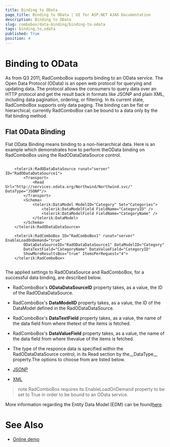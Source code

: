 ```yaml
---
title: Binding to OData
page_title: Binding to OData | UI for ASP.NET AJAX Documentation
description: Binding to OData
slug: combobox/data-binding/binding-to-odata
tags: binding,to,odata
published: True
position: 4
---
```


# Binding to OData



As from Q3 2011, RadComboBox supports binding to an OData service.	The Open Data Protocol (OData) is an open web protocol for querying and updating data.	The protocol allows the consumers to query data over an HTTP protocol and get the result back in	formats like JSONP and plain XML, including data pagination, ordering, or filtering.	In its current state, RadComboBox supports only data paging.	The binding can be flat or hierarchical; currently RadComboBox can be bound to a data only by the flat binding method.

## Flat OData Binding

Flat OData Binding means binding to a non-hierarchical data. Here is an example which demonstrates how to perform theOData binding on RadComboBox using the RadODataDataSource control.

````ASPNET
	
	<telerik:RadODataDataSource runat="server" ID="RadODataDataSource1">
		<Transport>
			<Read Url="http://services.odata.org/Northwind/Northwind.svc/" DataType="JSONP"/>
		</Transport>
		<Schema>
			<telerik:DataModel ModelID="Category" Set="Categories">
				<telerik:DataModelField FieldName="CategoryID" />
				<telerik:DataModelField FieldName="CategoryName" />
			</telerik:DataModel>
		</Schema>
	</telerik:RadODataDataSource>
	
	<telerik:RadComboBox ID="RadComboBox1" runat="server" EnableLoadOnDemand="true"
		ODataDataSourceID="RadODataDataSource1" DataModelID="Category"
		DataTextField="CategoryName" DataValueField="CategoryID"
		ShowMoreResultsBox="true" ItemsPerRequest="4">
	</telerik:RadComboBox>
	
````



The applied settings to RadODataSource and RadComboBox, for a successful data binding, are described below.

* RadComboBox's __ODataDataSourceID__ property takes, as a value, the ID of the RadODataDataSource.

* RadComboBox's __DataModelID__ property takes, as a value, the ID of the DataModel defined in the RadODataDataSource.

* RadComboBox's __DataTextField__ property takes, as a value, the name of the data field from where thetext of the items is fetched.

* RadComboBox's __DataValueField__ property takes, as a value, the name of the data field from where thevalue of the items is fetched.

* The type of the responce data is specified within the RadODataDataSource control, in its Read section by the__DataType__ property.The options to choose from are listed below.

* [JSONP](http://en.wikipedia.org/wiki/JSONP)

* [XML](http://en.wikipedia.org/wiki/XML)

>note RadComboBox requires its EnableLoadOnDemand property to be set to True in order to be bound to an OData service.
>


More information regarding the Entity Data Model (EDM) can be found[here](http://www.odata.org/developers/protocols/overview).

# See Also

 * [Online demo](http://demos.telerik.com/aspnet-ajax/combobox/examples/loadondemand/odata/defaultcs.aspx)
